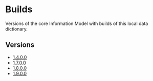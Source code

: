 # Builds

Versions of the core Information Model with builds of this local data dictionary.

## Versions
- [1.4.0.0](1.4.0.0)
- [1.7.0.0](1.7.0.0)
- [1.8.0.0](1.8.0.0)
- [1.9.0.0](1.9.0.0)